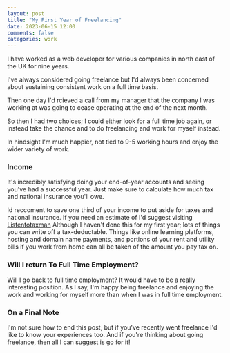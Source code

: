 ```yaml
---
layout: post
title: "My First Year of Freelancing"
date: 2023-06-15 12:00
comments: false
categories: work
---
```


I have worked as a web developer for various companies in north east of the UK for nine years.

I've always considered going freelance but I'd always been concerned about sustaining consistent work on a full time basis.

Then one day I'd rcieved a call from my manager that the company I was working at was going to cease operating at the end of the next month.

So then I had two choices; I could either look for a full time job again, or instead take the chance and  to do freelancing and work for myself instead.

In hindsight I'm much happier, not tied to 9-5 working hours and enjoy the wider variety of work.

<!-- ### Finding Clients
Thankfully I've not really had to advertise in the two years I've been freelancing.
Word of mouth is the most powerful form of advertising, and when I broke the news I was going freelance and immediately had a few enquiries.
With the ball rolling I've had enough enquiries through Twitter and email to keep myself busy.
Maintaining an active profile on a real-time social networking website like Twitter is vital, as well as other social networks such as LinkedIn. -->

### Income
It's incredibly satisfying doing your end-of-year accounts and seeing you've had a successful year. Just make sure to calculate how much tax and national insurance you'll owe.

Id reccoment to save one third of your income to put aside for taxes and national insurance. If you need an estimate of I'd suggest visiting [Listentotaxman](https://listentotaxman.com)
Although I haven't done this for my first year; lots of things you can write off a tax-deductable.
Things like online learning platforms, hosting and domain name payments, and portions of your rent and utility bills if you work from home can all be taken of the amount you pay tax on.

<!-- ### To Set Up a Company or to be Self Employed?
I also had to make the decision of setting up as a sole trader or a limited company when going freelance. I choose sole trader for various reasons.

Running a limited company involves more paperwork. I'd also be the only person in the “company” but limited companies require a minimum of two directors (and a secretary). I'd have to name another person as part of the company just to set it up, which just seemed like hassle. The rules on limited companies have since changed, and that only one director is needed.

Finances also work differently. As a sole trader, I am the company so my finances are the company's and vice versa. In a limited company, I'd be an employee and would have to take money as dividends. As I rent my apartment, being a sole trader means I can continue paying my rent as normal without having to take money from the company every month to pay my rent (and bills). -->

### Will I return To Full Time Employment?
Will I go back to full time employment? It would have to be a really interesting position.
As I say, I'm happy being freelance and enjoying the work and working for myself more than when I was in full time employment.

### On a Final Note
I'm not sure how to end this post, but if you've recently went freelance I'd like to know your experiences too.
And if you're thinking about going freelance, then all I can suggest is go for it!
